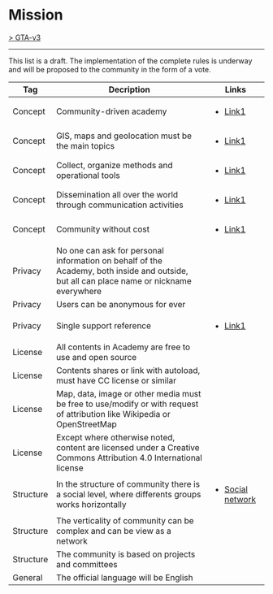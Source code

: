# Mission

[> GTA-v3](../README.md)
* * *

This list is a draft. The implementation of the complete rules is underway and will be proposed to the community in the form of a vote.

| Tag | Decription | Links |
| --------- | --------- | --------- |
| Concept   | Community-driven academy  | <ul><li><a href="readme/concept.md#community-driven-academy">Link1</a></li></ul>   |
| Concept   | GIS, maps and geolocation must be the main topics  | <ul><li><a href="readme/concept.md#topics">Link1</a></li></ul>    |
| Concept   | Collect, organize methods and operational tools    | <ul><li><a href="readme/concept.md#collect-organize-methods-and-operational-tools">Link1</a></li></ul> |
| Concept   | Dissemination all over the world through communication activities  | <ul><li><a href="readme/concept.md#communication-activities">Link1</a></li></ul>   |
| Concept   | Community without cost    | <ul><li><a href="readme/concept.md#community-without-cost">Link1</a></li></ul>     |
| Privacy   | No one can ask for personal information on behalf of the Academy, both inside and outside, but all can place name or nickname everywhere | |
| Privacy   | Users can be anonymous for ever   | |
| Privacy   | Single support reference  | <ul><li><a href="readme/privacy.md#a-single-reference">Link1</a></li></ul>   |
| License   | All contents in Academy are free to use and open source  | |
| License   | Contents shares or link with autoload, must have CC license or similar    | |
| License   | Map, data, image or other media must be free to use/modify or with request of attribution like Wikipedia or OpenStreetMap   | |
| License   | Except where otherwise noted, content are licensed under a Creative Commons Attribution 4.0 International license    | |
| Structure | In the structure of community there is a social level, where differents groups works horizontally   | <ul><li><a href="readme/link-docs.md#groups">Social network</a></li></ul>    |
| Structure | The verticality of community can be complex and can be view as a network  | |
| Structure | The community is based on projects and committees  | |
| General   | The official language will be English | |
